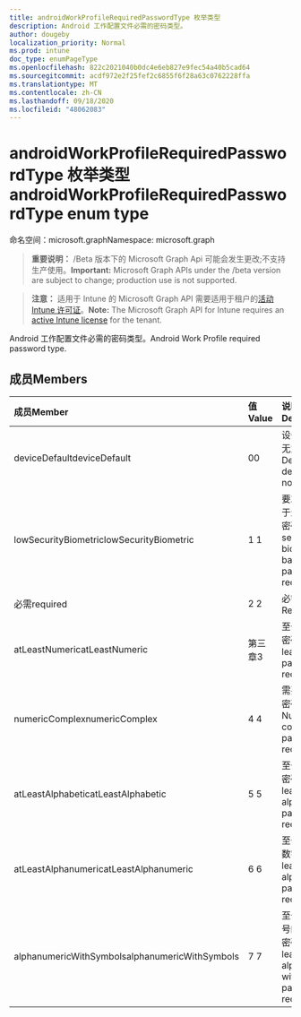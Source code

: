 ```yaml
---
title: androidWorkProfileRequiredPasswordType 枚举类型
description: Android 工作配置文件必需的密码类型。
author: dougeby
localization_priority: Normal
ms.prod: intune
doc_type: enumPageType
ms.openlocfilehash: 822c2021040b0dc4e6eb827e9fec54a40b5cad64
ms.sourcegitcommit: acdf972e2f25fef2c6855f6f28a63c0762228ffa
ms.translationtype: MT
ms.contentlocale: zh-CN
ms.lasthandoff: 09/18/2020
ms.locfileid: "48062083"
---
```

# <a name="androidworkprofilerequiredpasswordtype-enum-type"></a><span data-ttu-id="637c3-103">androidWorkProfileRequiredPasswordType 枚举类型</span><span class="sxs-lookup"><span data-stu-id="637c3-103">androidWorkProfileRequiredPasswordType enum type</span></span>

<span data-ttu-id="637c3-104">命名空间：microsoft.graph</span><span class="sxs-lookup"><span data-stu-id="637c3-104">Namespace: microsoft.graph</span></span>

> <span data-ttu-id="637c3-105">**重要说明：** /Beta 版本下的 Microsoft Graph Api 可能会发生更改;不支持生产使用。</span><span class="sxs-lookup"><span data-stu-id="637c3-105">**Important:** Microsoft Graph APIs under the /beta version are subject to change; production use is not supported.</span></span>

> <span data-ttu-id="637c3-106">**注意：** 适用于 Intune 的 Microsoft Graph API 需要适用于租户的[活动 Intune 许可证](https://go.microsoft.com/fwlink/?linkid=839381)。</span><span class="sxs-lookup"><span data-stu-id="637c3-106">**Note:** The Microsoft Graph API for Intune requires an [active Intune license](https://go.microsoft.com/fwlink/?linkid=839381) for the tenant.</span></span>

<span data-ttu-id="637c3-107">Android 工作配置文件必需的密码类型。</span><span class="sxs-lookup"><span data-stu-id="637c3-107">Android Work Profile required password type.</span></span>

## <a name="members"></a><span data-ttu-id="637c3-108">成员</span><span class="sxs-lookup"><span data-stu-id="637c3-108">Members</span></span>
|<span data-ttu-id="637c3-109">成员</span><span class="sxs-lookup"><span data-stu-id="637c3-109">Member</span></span>|<span data-ttu-id="637c3-110">值</span><span class="sxs-lookup"><span data-stu-id="637c3-110">Value</span></span>|<span data-ttu-id="637c3-111">说明</span><span class="sxs-lookup"><span data-stu-id="637c3-111">Description</span></span>|
|:---|:---|:---|
|<span data-ttu-id="637c3-112">deviceDefault</span><span class="sxs-lookup"><span data-stu-id="637c3-112">deviceDefault</span></span>|<span data-ttu-id="637c3-113">0</span><span class="sxs-lookup"><span data-stu-id="637c3-113">0</span></span>|<span data-ttu-id="637c3-114">设备默认值，无意向。</span><span class="sxs-lookup"><span data-stu-id="637c3-114">Device default value, no intent.</span></span>|
|<span data-ttu-id="637c3-115">lowSecurityBiometric</span><span class="sxs-lookup"><span data-stu-id="637c3-115">lowSecurityBiometric</span></span>|<span data-ttu-id="637c3-116">1 </span><span class="sxs-lookup"><span data-stu-id="637c3-116">1</span></span>|<span data-ttu-id="637c3-117">要求低安全基于生物特征的密码。</span><span class="sxs-lookup"><span data-stu-id="637c3-117">Low security biometrics based password required.</span></span>|
|<span data-ttu-id="637c3-118">必需</span><span class="sxs-lookup"><span data-stu-id="637c3-118">required</span></span>|<span data-ttu-id="637c3-119">2 </span><span class="sxs-lookup"><span data-stu-id="637c3-119">2</span></span>|<span data-ttu-id="637c3-120">必需。</span><span class="sxs-lookup"><span data-stu-id="637c3-120">Required.</span></span>|
|<span data-ttu-id="637c3-121">atLeastNumeric</span><span class="sxs-lookup"><span data-stu-id="637c3-121">atLeastNumeric</span></span>|<span data-ttu-id="637c3-122">第三章</span><span class="sxs-lookup"><span data-stu-id="637c3-122">3</span></span>|<span data-ttu-id="637c3-123">至少需要数字密码。</span><span class="sxs-lookup"><span data-stu-id="637c3-123">At least numeric password required.</span></span>|
|<span data-ttu-id="637c3-124">numericComplex</span><span class="sxs-lookup"><span data-stu-id="637c3-124">numericComplex</span></span>|<span data-ttu-id="637c3-125">4 </span><span class="sxs-lookup"><span data-stu-id="637c3-125">4</span></span>|<span data-ttu-id="637c3-126">需要数字复杂密码。</span><span class="sxs-lookup"><span data-stu-id="637c3-126">Numeric complex password required.</span></span>|
|<span data-ttu-id="637c3-127">atLeastAlphabetic</span><span class="sxs-lookup"><span data-stu-id="637c3-127">atLeastAlphabetic</span></span>|<span data-ttu-id="637c3-128">5 </span><span class="sxs-lookup"><span data-stu-id="637c3-128">5</span></span>|<span data-ttu-id="637c3-129">至少需要字母密码。</span><span class="sxs-lookup"><span data-stu-id="637c3-129">At least alphabetic password required.</span></span>|
|<span data-ttu-id="637c3-130">atLeastAlphanumeric</span><span class="sxs-lookup"><span data-stu-id="637c3-130">atLeastAlphanumeric</span></span>|<span data-ttu-id="637c3-131">6 </span><span class="sxs-lookup"><span data-stu-id="637c3-131">6</span></span>|<span data-ttu-id="637c3-132">至少需要字母数字密码。</span><span class="sxs-lookup"><span data-stu-id="637c3-132">At least alphanumeric password required.</span></span>|
|<span data-ttu-id="637c3-133">alphanumericWithSymbols</span><span class="sxs-lookup"><span data-stu-id="637c3-133">alphanumericWithSymbols</span></span>|<span data-ttu-id="637c3-134">7 </span><span class="sxs-lookup"><span data-stu-id="637c3-134">7</span></span>|<span data-ttu-id="637c3-135">至少需要带符号的字母数字密码。</span><span class="sxs-lookup"><span data-stu-id="637c3-135">At least alphanumeric with symbols password required.</span></span>|






